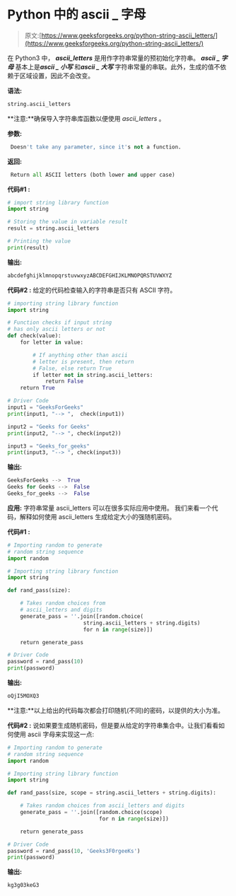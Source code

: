 # Python 中的 ascii _ 字母

> 原文:[https://www.geeksforgeeks.org/python-string-ascii_letters/](https://www.geeksforgeeks.org/python-string-ascii_letters/)

在 Python3 中， ***ascii_letters*** 是用作字符串常量的预初始化字符串。
***ascii _ 字母*** 基本上是***ascii _ 小写*** 和***ascii _ 大写*** 字符串常量的串联。此外，生成的值不依赖于区域设置，因此不会改变。

**语法:**

```py
string.ascii_letters
```

**注意:**确保导入字符串库函数以便使用 *ascii_letters* 。

**参数:**

```py
 Doesn't take any parameter, since it's not a function. 
```

**返回:**

```py
 Return all ASCII letters (both lower and upper case)
```

**代码#1 :**

```py
# import string library function
import string

# Storing the value in variable result
result = string.ascii_letters

# Printing the value
print(result)
```

**输出:**

```py
abcdefghijklmnopqrstuvwxyzABCDEFGHIJKLMNOPQRSTUVWXYZ
```

**代码#2 :**
给定的代码检查输入的字符串是否只有 ASCII 字符。

```py
# importing string library function
import string

# Function checks if input string
# has only ascii letters or not
def check(value):
    for letter in value:

        # If anything other than ascii
        # letter is present, then return
        # False, else return True
        if letter not in string.ascii_letters:
            return False
    return True

# Driver Code
input1 = "GeeksForGeeks"
print(input1, "--> ",  check(input1))

input2 = "Geeks for Geeks"
print(input2, "--> ", check(input2))

input3 = "Geeks_for_geeks"
print(input3, "--> ", check(input3))
```

**输出:**

```py
GeeksForGeeks -->  True
Geeks for Geeks -->  False
Geeks_for_geeks -->  False
```

**应用:**
字符串常量 ascii_letters 可以在很多实际应用中使用。
我们来看一个代码，解释如何使用 ascii_letters 生成给定大小的强随机密码。

**代码#1 :**

```py
# Importing random to generate
# random string sequence
import random

# Importing string library function
import string

def rand_pass(size):

    # Takes random choices from
    # ascii_letters and digits
    generate_pass = ''.join([random.choice(
                        string.ascii_letters + string.digits)
                        for n in range(size)])

    return generate_pass

# Driver Code 
password = rand_pass(10)
print(password)

```

**输出:**

```py
oQjI5MOXQ3
```

**注意:**以上给出的代码每次都会打印随机(不同)的密码，以提供的大小为准。

**代码#2 :**
说如果要生成随机密码，但是要从给定的字符串集合中。让我们看看如何使用 ascii 字母来实现这一点:

```py
# Importing random to generate
# random string sequence
import random

# Importing string library function
import string

def rand_pass(size, scope = string.ascii_letters + string.digits):

    # Takes random choices from ascii_letters and digits
    generate_pass = ''.join([random.choice(scope)
                             for n in range(size)])

    return generate_pass

# Driver Code 
password = rand_pass(10, 'Geeks3F0rgeeKs')
print(password)
```

**输出:**

```py
kg3g03keG3
```